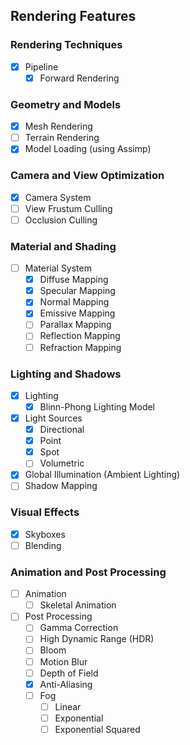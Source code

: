 ## Rendering Features

### Rendering Techniques

- [x] Pipeline
  - [x] Forward Rendering

### Geometry and Models

- [x] Mesh Rendering
- [ ] Terrain Rendering
- [x] Model Loading (using Assimp)

### Camera and View Optimization

- [x] Camera System
- [ ] View Frustum Culling
- [ ] Occlusion Culling

### Material and Shading

- [ ] Material System
  - [x] Diffuse Mapping
  - [x] Specular Mapping
  - [x] Normal Mapping
  - [x] Emissive Mapping
  - [ ] Parallax Mapping
  - [ ] Reflection Mapping
  - [ ] Refraction Mapping

### Lighting and Shadows

- [x] Lighting
  - [x] Blinn-Phong Lighting Model
- [x] Light Sources
  - [x] Directional
  - [x] Point
  - [x] Spot
  - [ ] Volumetric
- [x] Global Illumination (Ambient Lighting)
- [ ] Shadow Mapping

### Visual Effects

- [x] Skyboxes
- [ ] Blending

### Animation and Post Processing

- [ ] Animation
  - [ ] Skeletal Animation
- [ ] Post Processing
  - [ ] Gamma Correction
  - [ ] High Dynamic Range (HDR)
  - [ ] Bloom
  - [ ] Motion Blur
  - [ ] Depth of Field
  - [x] Anti-Aliasing
  - [ ] Fog
    - [ ] Linear
    - [ ] Exponential
    - [ ] Exponential Squared
